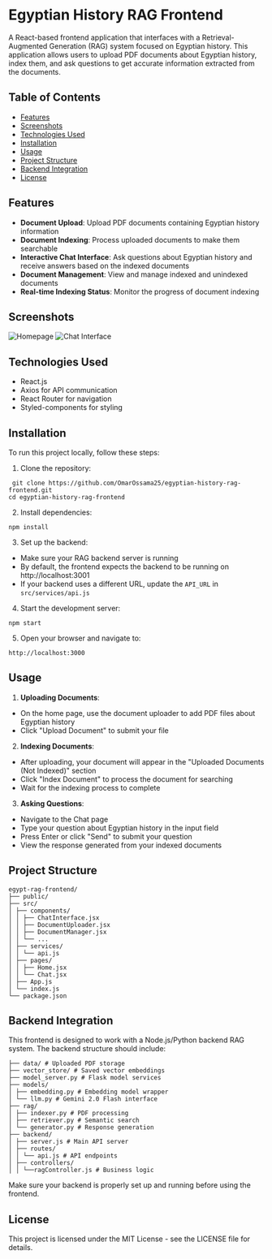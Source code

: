 # Egyptian History RAG Frontend

A React-based frontend application that interfaces with a Retrieval-Augmented Generation (RAG) system focused on Egyptian history. This application allows users to upload PDF documents about Egyptian history, index them, and ask questions to get accurate information extracted from the documents.

## Table of Contents

- [Features](#features)
- [Screenshots](#screenshots)
- [Technologies Used](#technologies-used)
- [Installation](#installation)
- [Usage](#usage)
- [Project Structure](#project-structure)
- [Backend Integration](#backend-integration)
- [License](#license)

## Features

- **Document Upload**: Upload PDF documents containing Egyptian history information
- **Document Indexing**: Process uploaded documents to make them searchable
- **Interactive Chat Interface**: Ask questions about Egyptian history and receive answers based on the indexed documents
- **Document Management**: View and manage indexed and unindexed documents
- **Real-time Indexing Status**: Monitor the progress of document indexing

## Screenshots

![Homepage](path/to/homepage-screenshot.png)
![Chat Interface](path/to/chat-screenshot.png)

## Technologies Used

- React.js
- Axios for API communication
- React Router for navigation
- Styled-components for styling

## Installation

To run this project locally, follow these steps:

1. Clone the repository:
```
 git clone https://github.com/OmarOssama25/egyptian-history-rag-frontend.git
cd egyptian-history-rag-frontend
```

2. Install dependencies:
```
npm install
```

3. Set up the backend:
- Make sure your RAG backend server is running
- By default, the frontend expects the backend to be running on http://localhost:3001
- If your backend uses a different URL, update the `API_URL` in `src/services/api.js`

4. Start the development server:
```
npm start
```
5. Open your browser and navigate to:
```
http://localhost:3000
```

## Usage

1. **Uploading Documents**:
- On the home page, use the document uploader to add PDF files about Egyptian history
- Click "Upload Document" to submit your file

2. **Indexing Documents**:
- After uploading, your document will appear in the "Uploaded Documents (Not Indexed)" section
- Click "Index Document" to process the document for searching
- Wait for the indexing process to complete

3. **Asking Questions**:
- Navigate to the Chat page
- Type your question about Egyptian history in the input field
- Press Enter or click "Send" to submit your question
- View the response generated from your indexed documents

## Project Structure
```
egypt-rag-frontend/
├── public/
├── src/
│ ├── components/
│ │ ├── ChatInterface.jsx
│ │ ├── DocumentUploader.jsx
│ │ ├── DocumentManager.jsx
│ │ └── ...
│ ├── services/
│ │ └── api.js
│ ├── pages/
│ │ ├── Home.jsx
│ │ └── Chat.jsx
│ ├── App.js
│ └── index.js
└── package.json
```

## Backend Integration

This frontend is designed to work with a Node.js/Python backend RAG system. The backend structure should include:

```
├── data/ # Uploaded PDF storage
├── vector_store/ # Saved vector embeddings
├── model_server.py # Flask model services
├── models/
│ ├── embedding.py # Embedding model wrapper
│ └── llm.py # Gemini 2.0 Flash interface
├── rag/
│ ├── indexer.py # PDF processing
│ ├── retriever.py # Semantic search
│ └── generator.py # Response generation
├── backend/
│ ├── server.js # Main API server
│ ├── routes/
│ │ └── api.js # API endpoints
│ ├── controllers/
│ │ └──ragController.js # Business logic
```

Make sure your backend is properly set up and running before using the frontend.

## License

This project is licensed under the MIT License - see the LICENSE file for details.
